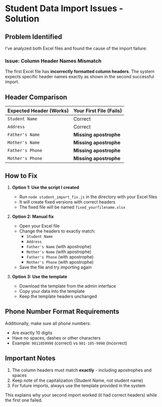 # Student Data Import Issues - Solution

## Problem Identified

I've analyzed both Excel files and found the cause of the import failure:

### Issue: Column Header Names Mismatch

The first Excel file has **incorrectly formatted column headers**. The system expects specific header names exactly as shown in the second successful import.

## Header Comparison

| Expected Header (Works) | Your First File (Fails) |
|------------------------|-------------------------|
| `Student Name`         | Correct                 |
| `Address`              | Correct                 |
| `Father's Name`        | **Missing apostrophe**  |
| `Mother's Name`        | **Missing apostrophe**  |
| `Father's Phone`       | **Missing apostrophe**  |
| `Mother's Phone`       | **Missing apostrophe**  |

## How to Fix

1. **Option 1: Use the script I created**
   - Run `node student_import_fix.js` in the directory with your Excel files
   - It will create fixed versions with correct headers
   - The fixed file will be named `fixed_yourfilename.xlsx`

2. **Option 2: Manual fix**
   - Open your Excel file
   - Change the headers to exactly match:
     - `Student Name`
     - `Address`
     - `Father's Name` (with apostrophe)
     - `Mother's Name` (with apostrophe)
     - `Father's Phone` (with apostrophe)
     - `Mother's Phone` (with apostrophe)
   - Save the file and try importing again

3. **Option 3: Use the template**
   - Download the template from the admin interface
   - Copy your data into the template
   - Keep the template headers unchanged

## Phone Number Format Requirements

Additionally, make sure all phone numbers:
- Are exactly 10 digits
- Have no spaces, dashes or other characters
- Example: `9811059998` (correct) vs `981-105-9998` (incorrect)

## Important Notes

1. The column headers must match **exactly** - including apostrophes and spaces
2. Keep note of the capitalization (Student Name, not student name)
3. For future imports, always use the template provided in the system

This explains why your second import worked (it had correct headers) while the first one failed.
